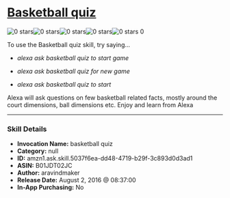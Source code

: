 # [Basketball quiz](http://alexa.amazon.com/#skills/amzn1.ask.skill.5037f6ea-dd48-4719-b29f-3c893d0d3ad1)
![0 stars](../../images/ic_star_border_black_18dp_1x.png)![0 stars](../../images/ic_star_border_black_18dp_1x.png)![0 stars](../../images/ic_star_border_black_18dp_1x.png)![0 stars](../../images/ic_star_border_black_18dp_1x.png)![0 stars](../../images/ic_star_border_black_18dp_1x.png) 0

To use the Basketball quiz skill, try saying...

* *alexa ask basketball quiz to start game*

* *alexa ask basketball quiz for new game*

* *alexa ask basketball quiz to start*

Alexa will ask questions on few basketball related facts, mostly around the court dimensions, ball dimensions etc.  Enjoy and learn from Alexa

***

### Skill Details

* **Invocation Name:** basketball quiz
* **Category:** null
* **ID:** amzn1.ask.skill.5037f6ea-dd48-4719-b29f-3c893d0d3ad1
* **ASIN:** B01JDT02JC
* **Author:** aravindmaker
* **Release Date:** August 2, 2016 @ 08:37:00
* **In-App Purchasing:** No
